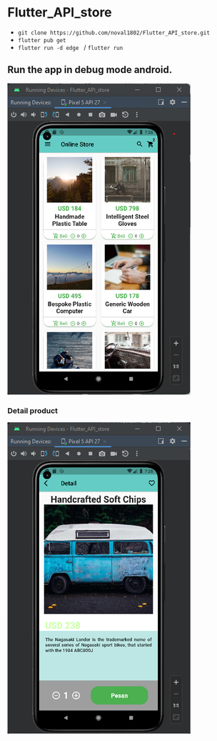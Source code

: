# Flutter_API_store

* ```git clone https://github.com/noval1802/Flutter_API_store.git```
* ```flutter pub get```
* ```flutter run -d edge ``` / ```flutter run```

## Run the app in debug mode android.
![menu product](assets/menu_product.png)

### Detail product
![detail_product](assets/detail_product.png)